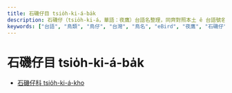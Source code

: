 ```yaml
---
title: 石磯仔目 tsio̍h-ki-á-ba̍k
description: 石磯仔（tsio̍h-ki-á，華語：夜鷹）台語名整理，同齊對照本土 ê 台語號名、鳥仔特徵、英語、日語、華語翻譯，嘛有物種 ê eBird 網址，予未來 ê 物種命名參考。
keywords: ["台語", "鳥類", "鳥仔", "台灣", "鳥名", "eBird", "夜鷹", "石磯仔"]
---
```


# 石磯仔目 tsio̍h-ki-á-ba̍k

- [石磯仔科 tsio̍h-ki-á-kho](./caprimulgidae.md)